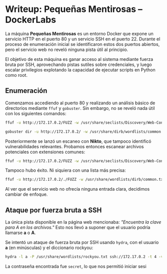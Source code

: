 # Writeup: Pequeñas Mentirosas – DockerLabs

La máquina **Pequeñas Mentirosas** es un entorno Docker que expone un servicio HTTP en el puerto 80 y un servicio SSH en el puerto 22. Durante el proceso de enumeración inicial se identificaron estos dos puertos abiertos, pero el servicio web no reveló ninguna pista útil al principio.

El objetivo de esta máquina es ganar acceso al sistema mediante fuerza bruta por SSH, aprovechando pistas sutiles sobre credenciales, y luego escalar privilegios explotando la capacidad de ejecutar scripts en Python como root.

## Enumeración

Comenzamos accediendo al puerto 80 y realizando un análisis básico de directorios mediante `ffuf` y `gobuster`. Sin embargo, no se reveló nada útil con los siguientes comandos:

```bash
ffuf -u http://172.17.0.2/FUZZ -w /usr/share/seclists/Discovery/Web-Content/directory-list-2.3-medium.txt -fs 85
```

```bash
gobuster dir -u http://172.17.0.2/ -w /usr/share/dirb/wordlists/common.txt -o directorios.txt
```

Posteriormente se lanzó un escaneo con **Nikto**, que tampoco identificó vulnerabilidades relevantes. Probamos entonces escanear archivos potenciales con extensiones comunes:

```bash
ffuf -u http://172.17.0.2/FUZZ -w /usr/share/seclists/Discovery/Web-Content/raft-medium-files.txt -e .php,.txt,.bak,.zip,.tar,.log,.conf,.inc -mc 200
```

Tampoco hubo éxito. Ni siquiera con una lista más precisa:

```bash
ffuf -u http://172.17.0.2/./FUZZ -w /usr/share/wordlists/dirb/common.txt -e .php,.txt,.bak,.zip,.tar,.log,.conf,.inc -mc 200
```

Al ver que el servicio web no ofrecía ninguna entrada clara, decidimos cambiar de enfoque.

## Ataque por fuerza bruta a SSH

La única pista disponible en la página web mencionaba: *"Encuentra la clave para A en los archivos."* Esto nos llevó a suponer que el usuario podría llamarse **a** o **A**.

Se intentó un ataque de fuerza bruta por SSH usando `hydra`, con el usuario **a** (en minúsculas) y el diccionario rockyou:

```bash
hydra -l a -P /usr/share/wordlists/rockyou.txt ssh://172.17.0.2 -t 4 -vV -f -o resultados.txt
```

La contraseña encontrada fue `secret`, lo que nos permitió iniciar sesi